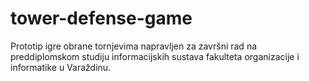 # tower-defense-game
Prototip igre obrane tornjevima napravljen za završni rad na preddiplomskom studiju informacijskih sustava fakulteta organizacije i informatike u Varaždinu.<br>

